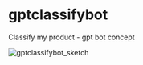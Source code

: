 # gptclassifybot
Classify my product - gpt bot concept

![gptclassifybot_sketch](https://github.com/AtlasAleks/gptclassifybot/assets/20821912/4940fbf7-7ac0-4c55-99c7-e3d6fe25c650)
